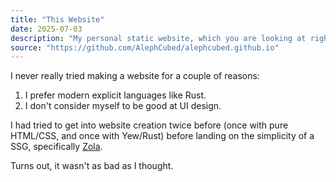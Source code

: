 ```yaml
---
title: "This Website"
date: 2025-07-03
description: "My personal static website, which you are looking at right now."
source: "https://github.com/AlephCubed/alephcubed.github.io"
---
```


I never really tried making a website for a couple of reasons:

1. I prefer modern explicit languages like Rust.
2. I don't consider myself to be good at UI design.

I had tried to get into website creation twice before (once with pure HTML/CSS,
and once with Yew/Rust) before landing on the simplicity of a SSG, specifically
[Zola](https://www.getzola.org).

Turns out, it wasn't as bad as I thought.
